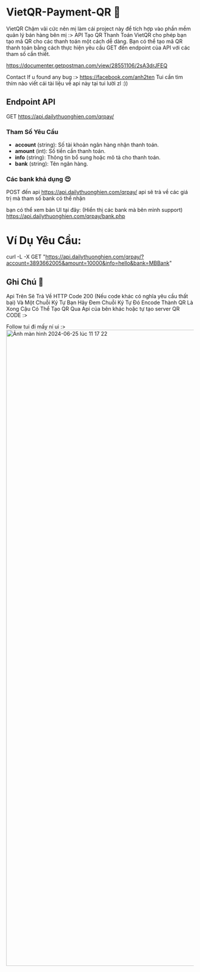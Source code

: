 # VietQR-Payment-QR 🫶
VietQR Chậm vãi cức nên mị làm cái project này để tích hợp vào phần mềm quản lý bán hàng bên mị :>
API Tạo QR Thanh Toán VietQR cho phép bạn tạo mã QR cho các thanh toán một cách dễ dàng. 
Bạn có thể tạo mã QR thanh toán bằng cách thực hiện yêu cầu GET đến endpoint của API với các tham số cần thiết.

https://documenter.getpostman.com/view/28551106/2sA3drJFEQ

Contact If u found any bug :> https://facebook.com/anh2ten
Tui cần tìm thím nào viết cái tài liệu về api này tại tui lười zl :))

## Endpoint API
GET https://api.dailythuonghien.com/qrpay/

### Tham Số Yêu Cầu

- **account** (string): Số tài khoản ngân hàng nhận thanh toán.
- **amount** (int): Số tiền cần thanh toán.
- **info** (string): Thông tin bổ sung hoặc mô tả cho thanh toán.
- **bank** (string): Tên ngân hàng.
 
### Các bank khả dụng 😍
POST đến api https://api.dailythuonghien.com/qrpay/
api sẽ trả về các giá trị mà tham số bank có thể nhận 

bạn có thể xem bản UI tại đây: (Hiển thị các bank mà bên mình support)
https://api.dailythuonghien.com/qrpay/bank.php

# Ví Dụ Yêu Cầu: 
curl -L -X GET "https://api.dailythuonghien.com/qrpay/?account=3893662005&amount=10000&info=hello&bank=MBBank"

## Ghi Chú 📝
Api Trên Sẽ Trả Về HTTP Code 200 (Nếu code khác có nghĩa yêu cầu thất bại)
Và Một Chuỗi Ký Tự Bạn Hãy Đem Chuỗi Ký Tự Đó Encode Thành QR Là Xong
Cậu Có Thể Tạo QR Qua Api của bên khác hoặc tự tạo server QR CODE :>



Follow tui đi mấy ní ui :>
<img width="1710" alt="Ảnh màn hình 2024-06-25 lúc 11 17 22" src="https://github.com/Anh2Ten/VietQR-Payment-QR/assets/83670932/1c710e20-0a48-4eaa-9515-0117cb7bde28">
